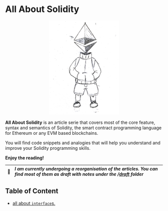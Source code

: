 # All About Solidity

<p align="center">
  <img height="300" src="./assets/all-about-solidity-character-medium.png">
</p>

**All About Solidity** is an article serie that covers most of the core feature, syntax and semantics of Solidity, the smart contract programming language for Ethereum or any EVM based blockchains.

You will find code snippets and analogies that will help you understand and improve your Solidity programming skills.

**Enjoy the reading!**

| :construction: | _I am currently undergoing a reorganisation of the articles. You can find most of them as draft with notes under the /[draft](./draft/) folder_ |
| :------------: | :---------------------------------------------------------------------------------------------------------------------------------------------- |

## Table of Content

- [all about `interface`s.](interfaces.md)
